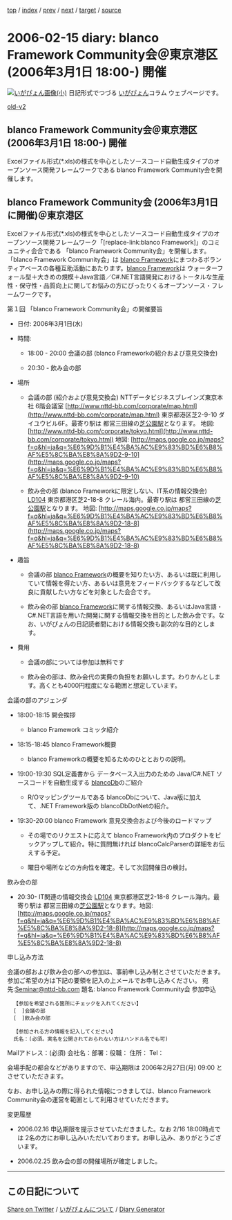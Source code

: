 [top](https://igapyon.github.io/diary/) 
 / [index](https://igapyon.github.io/diary/2006/index.html) 
 / [prev](https://igapyon.github.io/diary/2006/ig060214.html) 
 / [next](https://igapyon.github.io/diary/2006/ig060216.html) 
 / [target](https://igapyon.github.io/diary/2006/ig060215.html) 
 / [source](https://github.com/igapyon/diary/blob/gh-pages/2006/ig060215.html.src.md) 

2006-02-15 diary: blanco Framework Community会＠東京港区 (2006年3月1日 18:00-) 開催
=====================================================================================================
[![いがぴょん画像(小)](https://igapyon.github.io/diary/images/iga200306s.jpg "いがぴょん")](https://igapyon.github.io/diary/memo/memoigapyon.html) 日記形式でつづる [いがぴょん](https://igapyon.github.io/diary/memo/memoigapyon.html)コラム ウェブページです。

[old-v2](ig060215-orig.html)

## blanco Framework Community会＠東京港区 (2006年3月1日 18:00-) 開催

Excelファイル形式(*.xls)の様式を中心としたソースコード自動生成タイプのオープンソース開発フレームワークである blanco Framework Community会を開催します。


## blanco Framework Community会 (2006年3月1日に開催)＠東京港区

Excelファイル形式(*.xls)の様式を中心としたソースコード自動生成タイプのオープンソース開発フレームワーク「[replace-link:blanco
Framework]」のコミュニティ会合である 「blanco Framework Community会」を開催します。「blanco Framework
Community会」は [blanco Framework](http://www.igapyon.jp/blanco/blanco.ja.html)にまつわるボランティアベースの各種互助活動にあたります。[blanco Framework](http://www.igapyon.jp/blanco/blanco.ja.html)は ウォーターフォール型＋大きめの規模＋Java言語／C#.NET言語開発におけるトータルな生産性・保守性・品質向上に関してお悩みの方にぴったりくるオープンソース・フレームワークです。

第１回 「blanco Framework Community会」の開催要旨

* 日付: 2006年3月1日(水)
  
* 時間:
  
  * 18:00 - 20:00 会議の部 (blanco Frameworkの紹介および意見交換会)
    
  * 20:30 - 飲み会の部
  

  
* 場所
  
  * 会議の部 (紹介および意見交換会)
    NTTデータビジネスブレインズ東京本社 6階会議室
    [http://www.nttd-bb.com/corporate/map.html](http://www.nttd-bb.com/corporate/map.html)
    東京都港区芝2-9-10 ダイユウビル6F。最寄り駅は 都営三田線の[芝公園駅](http://芝公園駅.jp/)となります。
    地図: [http://www.nttd-bb.com/corporate/tokyo.html](http://www.nttd-bb.com/corporate/tokyo.html)
    地図: [http://maps.google.co.jp/maps?f=q&hl=ja&q=%E6%9D%B1%E4%BA%AC%E9%83%BD%E6%B8%AF%E5%8C%BA%E8%8A%9D2-9-10](http://maps.google.co.jp/maps?f=q&hl=ja&q=%E6%9D%B1%E4%BA%AC%E9%83%BD%E6%B8%AF%E5%8C%BA%E8%8A%9D2-9-10)
    
  * 飲み会の部 (blanco Frameworkに限定しない、IT系の情報交換会)
    [LD104](http://tokyo.gourmet.livedoor.com/restaurant/info/4389.html)
    東京都港区芝2-18-8 クレール海内。最寄り駅は 都営三田線の[芝公園駅](http://芝公園駅.jp/)となります。
    地図: [http://maps.google.co.jp/maps?f=q&hl=ja&q=%E6%9D%B1%E4%BA%AC%E9%83%BD%E6%B8%AF%E5%8C%BA%E8%8A%9D2-18-8](http://maps.google.co.jp/maps?f=q&hl=ja&q=%E6%9D%B1%E4%BA%AC%E9%83%BD%E6%B8%AF%E5%8C%BA%E8%8A%9D2-18-8)
  

  
* 趣旨
  
  * 会議の部
    [blanco Framework](http://www.igapyon.jp/blanco/blanco.ja.html)の概要を知りたい方、あるいは既に利用していて情報を得たい方、あるいは意見をフィードバックするなどして改良に貢献したい方などを対象とした会合です。
    
  * 飲み会の部
    [blanco Framework](http://www.igapyon.jp/blanco/blanco.ja.html)に関する情報交換、あるいはJava言語・C#.NET言語を用いた開発に関する情報交換を目的とした飲み会です。なお、いがぴょんの日記読者間における情報交換も副次的な目的とします。
  

  
* 費用
  
  * 会議の部については参加は無料です
    
  * 飲み会の部は、飲み会代の実費の負担をお願いします。わりかんとします。高くとも4000円程度になる範囲と想定しています。
  

会議の部のアジェンダ

* 18:00-18:15 開会挨拶
  
  * blanco Framework コミッタ紹介
  

  
* 18:15-18:45 blanco Framework概要
  
  * blanco Frameworkの概要を知るためのひととおりの説明。
  

  
* 19:00-19:30 SQL定義書から データベース入出力のための Java/C#.NET ソースコードを自動生成する [blancoDb](http://www.igapyon.jp/blanco/blancodb.html)のご紹介
  
  * R/Oマッピングツールである blancoDbについて、Java版に加えて、.NET Framework版の blancoDbDotNetの紹介。
  

  
* 19:30-20:00 blanco Framework 意見交換会および今後のロードマップ
  
  * その場でのリクエストに応えて blanco Framework内のプロダクトをピックアップして紹介。特に質問無ければ blancoCalcParserの詳細をお伝えする予定。
    
  * 曜日や場所などの方向性を確定。そして次回開催日の検討。
  

飲み会の部

* 20:30- IT関連の情報交換会
  [LD104](http://tokyo.gourmet.livedoor.com/restaurant/info/4389.html)
  東京都港区芝2-18-8 クレール海内。最寄り駅は 都営三田線の[芝公園駅](http://芝公園駅.jp/)となります。地図: [http://maps.google.co.jp/maps?f=q&hl=ja&q=%E6%9D%B1%E4%BA%AC%E9%83%BD%E6%B8%AF%E5%8C%BA%E8%8A%9D2-18-8](http://maps.google.co.jp/maps?f=q&hl=ja&q=%E6%9D%B1%E4%BA%AC%E9%83%BD%E6%B8%AF%E5%8C%BA%E8%8A%9D2-18-8)

申し込み方法

会議の部および飲み会の部への参加は、事前申し込み制とさせていただきます。参加ご希望の方は下記の要領を記入の上メールでお申し込みください。
宛先:Seminar@nttd-bb.com
      題名: blanco Framework Community会 参加申込
      
      【参加を希望される箇所にチェックを入れてください】
      [　]会議の部
      [　]飲み会の部
      
      【参加される方の情報を記入してください】
      氏名：(必須。実名を公開されておられない方はハンドル名でも可)
Mailアドレス：(必須)
      会社名：部署：役職：
      住所：
      Tel：

会場手配の都合などがありますので、申込期限は 2006年2月27日(月) 09:00 とさせていただきます。

なお、お申し込みの際に得られた情報につきましては、blanco Framework Community会の運営を範囲として利用させていただきます。

変更履歴

* 2006.02.16 申込期限を提示させていただきました。なお 2/16 18:00時点では 2名の方にお申し込みいただいております。お申し込み、ありがとうございます。
  
* 2006.02.25 飲み会の部の開催場所が確定しました。

----------------------------------------------------------------------------------------------------

## この日記について

[Share on Twitter](https://twitter.com/intent/tweet?hashtags=igapyon%2Cdiary%2C%E3%81%84%E3%81%8C%E3%81%B4%E3%82%87%E3%82%93&text=%E3%81%93%E3%81%AE%E6%97%A5%E8%A8%98%E3%81%AB%E3%81%A4%E3%81%84%E3%81%A6&url=https%3A%2F%2Figapyon.github.io%2Fdiary%2Ftemplate-footer) / [いがぴょんについて](https://igapyon.github.io/diary/memo/memoigapyon.html) / [Diary Generator](https://github.com/igapyon/igapyonv3)
